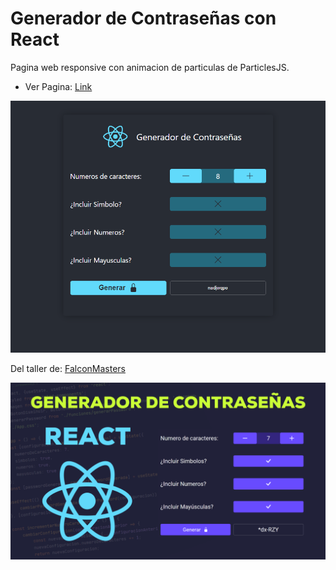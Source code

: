 # Generador de Contraseñas con React

Pagina web responsive con animacion de particulas de ParticlesJS.

- Ver Pagina: [Link](https://sergio-ivan-melgarejo.github.io/react-generador-password/)

![Sitio web creado con ParticlesJS](./screencapture.png)

Del taller de: [FalconMasters](http://www.falconmasters.com)

![Taller de React: Generador de Contraseñas desde Cero](https://raw.githubusercontent.com/falconmasters/password-generator-react/master/img/thumb.png)
